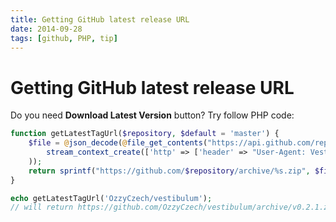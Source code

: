 ```yaml
---
title: Getting GitHub latest release URL
date: 2014-09-28
tags: [github, PHP, tip]
---
```


# Getting GitHub latest release URL

Do you need **Download Latest Version** button? Try follow PHP code:

```php
function getLatestTagUrl($repository, $default = 'master') {
    $file = @json_decode(@file_get_contents("https://api.github.com/repos/$repository/tags", false,
        stream_context_create(['http' => ['header' => "User-Agent: Vestibulum\r\n"]])
    ));
    return sprintf("https://github.com/$repository/archive/%s.zip", $file ? reset($file)->name : $default);
}

echo getLatestTagUrl('OzzyCzech/vestibulum');
// will return https://github.com/OzzyCzech/vestibulum/archive/v0.2.1.zip
```

